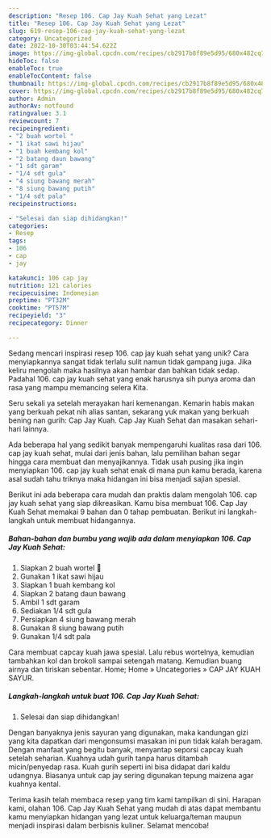 ```yaml
---
description: "Resep 106. Cap Jay Kuah Sehat yang Lezat"
title: "Resep 106. Cap Jay Kuah Sehat yang Lezat"
slug: 619-resep-106-cap-jay-kuah-sehat-yang-lezat
category: Uncategorized
date: 2022-10-30T03:44:54.622Z
image: https://img-global.cpcdn.com/recipes/cb2917b8f89e5d95/680x482cq70/106-cap-jay-kuah-sehat-foto-resep-utama.jpg
hideToc: false
enableToc: true
enableTocContent: false
thumbnail: https://img-global.cpcdn.com/recipes/cb2917b8f89e5d95/680x482cq70/106-cap-jay-kuah-sehat-foto-resep-utama.jpg
cover: https://img-global.cpcdn.com/recipes/cb2917b8f89e5d95/680x482cq70/106-cap-jay-kuah-sehat-foto-resep-utama.jpg
author: Admin
authorAv: notfound
ratingvalue: 3.1
reviewcount: 7
recipeingredient:
- "2 buah wortel "
- "1 ikat sawi hijau"
- "1 buah kembang kol"
- "2 batang daun bawang"
- "1 sdt garam"
- "1/4 sdt gula"
- "4 siung bawang merah"
- "8 siung bawang putih"
- "1/4 sdt pala"
recipeinstructions:

- "Selesai dan siap dihidangkan!"
categories:
- Resep
tags:
- 106
- cap
- jay

katakunci: 106 cap jay 
nutrition: 121 calories
recipecuisine: Indonesian
preptime: "PT32M"
cooktime: "PT57M"
recipeyield: "3"
recipecategory: Dinner

---
```





Sedang mencari inspirasi resep 106. cap jay kuah sehat yang unik? Cara menyiapkannya sangat tidak terlalu sulit namun tidak gampang juga. Jika keliru mengolah maka hasilnya akan hambar dan bahkan tidak sedap. Padahal 106. cap jay kuah sehat yang enak harusnya sih punya aroma dan rasa yang mampu memancing selera Kita.





Seru sekali ya setelah merayakan hari kemenangan. Kemarin habis makan yang berkuah pekat nih alias santan, sekarang yuk makan yang berkuah bening nan gurih: Cap Jay Kuah. Cap Jay Kuah Sehat dan masakan sehari-hari lainnya.

Ada beberapa hal yang sedikit banyak mempengaruhi kualitas rasa dari 106. cap jay kuah sehat, mulai dari jenis bahan, lalu pemilihan bahan segar hingga cara membuat dan menyajikannya. Tidak usah pusing jika ingin menyiapkan 106. cap jay kuah sehat enak di mana pun kamu berada, karena asal sudah tahu triknya maka hidangan ini bisa menjadi sajian spesial.






Berikut ini ada beberapa cara mudah dan praktis dalam mengolah 106. cap jay kuah sehat yang siap dikreasikan. Kamu bisa membuat 106. Cap Jay Kuah Sehat memakai 9 bahan dan 0 tahap pembuatan. Berikut ini langkah-langkah untuk membuat hidangannya.

<!--inarticleads1-->

##### Bahan-bahan dan bumbu yang wajib ada dalam menyiapkan 106. Cap Jay Kuah Sehat:

1. Siapkan 2 buah wortel 🥕
1. Gunakan 1 ikat sawi hijau
1. Siapkan 1 buah kembang kol
1. Siapkan 2 batang daun bawang
1. Ambil 1 sdt garam
1. Sediakan 1/4 sdt gula
1. Persiapkan 4 siung bawang merah
1. Gunakan 8 siung bawang putih
1. Gunakan 1/4 sdt pala


Cara membuat capcay kuah jawa spesial. Lalu rebus wortelnya, kemudian tambahkan kol dan brokoli sampai setengah matang. Kemudian buang airnya dan tiriskan sebentar. Home; Home » Uncategories » CAP JAY KUAH SAYUR. 

<!--inarticleads2-->

##### Langkah-langkah untuk buat 106. Cap Jay Kuah Sehat:


1. Selesai dan siap dihidangkan!

Dengan banyaknya jenis sayuran yang digunakan, maka kandungan gizi yang kita dapatkan dari mengonsumsi masakan ini pun tidak kalah beragam. Dengan manfaat yang begitu banyak, menyantap seporsi capcay kuah setelah seharian. Kuahnya udah gurih tanpa harus ditambah micin/penyedap rasa. Kuah gurih seperti ini bisa didapat dari kaldu udangnya. Biasanya untuk cap jay sering digunakan tepung maizena agar kuahnya kental. 

Terima kasih telah membaca resep yang tim kami tampilkan di sini. Harapan kami, olahan 106. Cap Jay Kuah Sehat yang mudah di atas dapat membantu kamu menyiapkan hidangan yang lezat untuk keluarga/teman maupun menjadi inspirasi dalam berbisnis kuliner. Selamat mencoba!
